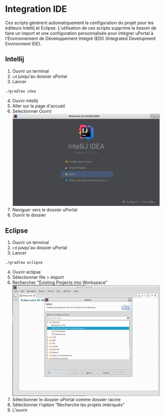 # Integration IDE

Ces scripts génèrent automatiquement la configuration du projet pour les éditeurs Intellij et Eclipse.
L'utilisation de ces scripts supprime le besoin de faire un import et une configuration personnalisée pour intégrer uPortal à l'Environnement de Développement Intégré (EDI) (Integrated Development Environment IDE).

## Intellij

1. Ouvrir un terminal
2. `cd` jusqu'au dossier uPortal
3. Lancer
```sh
./gradlew idea
```
4. Ouvrir intellij
5. Aller sur la page d'accueil
6. Selectionner Ouvrir
![open in intellij](../../../images/intellij_open.png)
7. Naviguer vers le dossier uPortal
8. Ouvrir le dossier

## Eclipse

1. Ouvrir un terminal
2. `cd` jusqu'au dossier uPortal
3. Lancer
```sh
./gradlew eclipse
```
4. Ouvrir eclipse
5. Sélectionner file > import
6. Rechercher  "Existing Projects into Workspace"
![open in eclipse](../../../images/eclipse_import.png)
7. Sélectionner le dossier uPortal comme dossier racine
8. Sélectionner l'option "Recherche les projets imbriqués"
9. L'ouvrir
